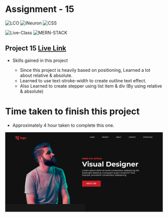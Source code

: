 # Assignment - 15

![LCO](https://img.shields.io/badge/LCO-Hitesh--Choudhary-brightgreen)  ![iNeuron](https://img.shields.io/badge/iNeuron-FullStack--JS-brightgreen)  ![CSS](https://img.shields.io/badge/HTML-CSS-orange)

![Live-Class](https://img.shields.io/badge/LIVE--CLASS-PROJECTS-yellow)  ![MERN-STACK](https://img.shields.io/badge/MERN--STACK-DEVELOPER-red)

## Project 15 [Live Link](https://vinaymaurya-project-15.netlify.app/)

- Skills gained in this project 
    
    * Since this project is heavily based on positioning, Learned a lot about relative & absolute.
    * Learned to use text-stroke-width to create outline text effect.
    * Also Learned to create stepper using list item & div (By using relative & absolute)


# Time taken to finish this project

- Approximately 4 hour taken to complete this one.

![Thumbnail](./project-15.png)